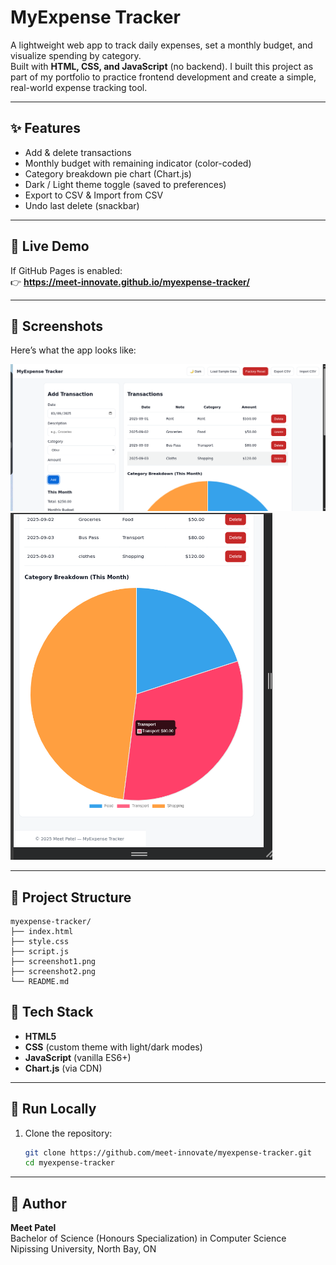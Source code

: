 # MyExpense Tracker

A lightweight web app to track daily expenses, set a monthly budget, and visualize spending by category.  
Built with **HTML, CSS, and JavaScript** (no backend).
I built this project as part of my portfolio to practice frontend development and create a simple, real-world expense tracking tool.

---

## ✨ Features
- Add & delete transactions
- Monthly budget with remaining indicator (color-coded)
- Category breakdown pie chart (Chart.js)
- Dark / Light theme toggle (saved to preferences)
- Export to CSV & Import from CSV
- Undo last delete (snackbar)

---

## 🚀 Live Demo
If GitHub Pages is enabled:  
👉 **https://meet-innovate.github.io/myexpense-tracker/**

---

## 📸 Screenshots
Here’s what the app looks like:

![MyExpense Tracker Screenshot 1](./screenshot1.png)  
![MyExpense Tracker Screenshot 2](./screenshot2.png)

---

## 📂 Project Structure
```text
myexpense-tracker/
├── index.html
├── style.css
├── script.js
├── screenshot1.png
├── screenshot2.png
└── README.md

```
## 🧰 Tech Stack
- **HTML5**
- **CSS** (custom theme with light/dark modes)
- **JavaScript** (vanilla ES6+)
- **Chart.js** (via CDN)

---

## 🏁 Run Locally
1. Clone the repository:
   ```bash
   git clone https://github.com/meet-innovate/myexpense-tracker.git
   cd myexpense-tracker
---
## 👤 Author
**Meet Patel**  
Bachelor of Science (Honours Specialization) in Computer Science  
Nipissing University, North Bay, ON  

